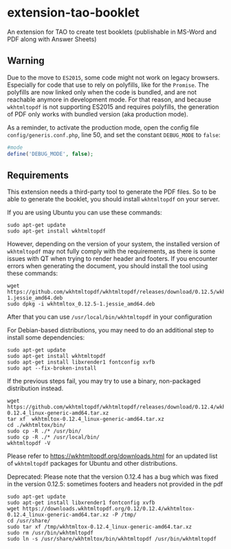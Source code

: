 extension-tao-booklet
=====================

An extension for TAO to create test booklets (publishable in MS-Word and PDF along with Answer Sheets)

## Warning
Due to the move to `ES2015`, some code might not work on legacy browsers. 
Especially for code that use to rely on polyfills, like for the `Promise`.
The polyfills are now linked only when the code is bundled, and are not reachable anymore in development mode.
For that reason, and because `wkhtmltopdf` is not supporting ES2015 and requires polyfills,
the generation of PDF only works with bundled version (aka production mode).

As a reminder, to activate the production mode, open the config file `config/generis.conf.php`, line 50,
and set the constant `DEBUG_MODE` to `false`:
```php
#mode
define('DEBUG_MODE', false);
```

## Requirements

This extension needs a third-party tool to generate the PDF files.
So to be able to generate the booklet, you should install `wkhtmltopdf` on your server.

If you are using Ubuntu you can use these commands:

```
sudo apt-get update
sudo apt-get install wkhtmltopdf
```

However, depending on the version of your system, the installed version of `wkhtmltopdf` may
not fully comply with the requirements, as there is some issues with QT when trying to render
header and footers. If you encounter errors when generating the document, you should install
the tool using these commands:

```
wget https://github.com/wkhtmltopdf/wkhtmltopdf/releases/download/0.12.5/wkhtmltox_0.12.5-1.jessie_amd64.deb
sudo dpkg -i wkhtmltox_0.12.5-1.jessie_amd64.deb
```
After that you can use `/usr/local/bin/wkhtmltopdf` in your configuration

For Debian-based distributions, you may need to do an additional step to install some
dependencies:

```
sudo apt-get update
sudo apt-get install wkhtmltopdf
sudo apt-get install libxrender1 fontconfig xvfb
sudo apt --fix-broken-install
```

If the previous steps fail, you may try to use a binary, non-packaged distribution instead.

```
wget https://github.com/wkhtmltopdf/wkhtmltopdf/releases/download/0.12.4/wkhtmltox-0.12.4_linux-generic-amd64.tar.xz
tar xf  wkhtmltox-0.12.4_linux-generic-amd64.tar.xz
cd ./wkhtmltox/bin/
sudo cp -R ./* /usr/bin/
sudo cp -R ./* /usr/local/bin/
wkhtmltopdf -V
```

Please refer to https://wkhtmltopdf.org/downloads.html for an updated list of
`wkhtmltopdf` packages for Ubuntu and other distributions. 

Deprecated:
Please note that the version 0.12.4 has a bug which was fixed in the version 0.12.5: sometimes footers and headers not provided in the pdf

```
sudo apt-get update
sudo apt-get install libxrender1 fontconfig xvfb
wget https://downloads.wkhtmltopdf.org/0.12/0.12.4/wkhtmltox-0.12.4_linux-generic-amd64.tar.xz -P /tmp/
cd /usr/share/
sudo tar xf /tmp/wkhtmltox-0.12.4_linux-generic-amd64.tar.xz
sudo rm /usr/bin/wkhtmltopdf
sudo ln -s /usr/share/wkhtmltox/bin/wkhtmltopdf /usr/bin/wkhtmltopdf
```
